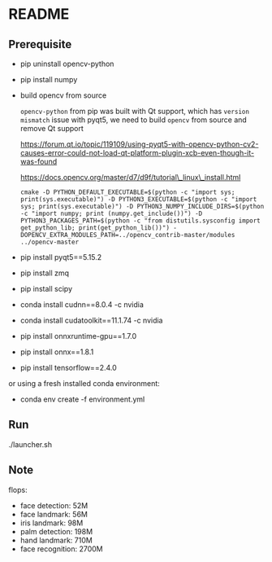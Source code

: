 # README

## Prerequisite

  - pip uninstall opencv-python

  - pip install numpy

  - build opencv from source
    
    `opencv-python` from pip was built with Qt support, which has
    `version mismatch` issue with pyqt5, we need to build `opencv` from
    source and remove Qt support
    
    https://forum.qt.io/topic/119109/using-pyqt5-with-opencv-python-cv2-causes-error-could-not-load-qt-platform-plugin-xcb-even-though-it-was-found
    
    https://docs.opencv.org/master/d7/d9f/tutorial\_linux\_install.html
    
    `cmake -D PYTHON_DEFAULT_EXECUTABLE=$(python -c "import sys;
    print(sys.executable)") -D PYTHON3_EXECUTABLE=$(python -c "import
    sys; print(sys.executable)") -D PYTHON3_NUMPY_INCLUDE_DIRS=$(python
    -c "import numpy; print (numpy.get_include())") -D
    PYTHON3_PACKAGES_PATH=$(python -c "from distutils.sysconfig import
    get_python_lib; print(get_python_lib())")
    -DOPENCV_EXTRA_MODULES_PATH=../opencv_contrib-master/modules
    ../opencv-master`

  - pip install pyqt5==5.15.2

  - pip install zmq

  - pip install scipy

  - conda install cudnn==8.0.4 -c nvidia

  - conda install cudatoolkit==11.1.74 -c nvidia

  - pip install onnxruntime-gpu==1.7.0

  - pip install onnx==1.8.1

  - pip install tensorflow==2.4.0

or using a fresh installed conda environment:

  - conda env create -f environment.yml

## Run

./launcher.sh

## Note

flops:

  - face detection: 52M
  - face landmark: 56M
  - iris landmark: 98M
  - palm detection: 198M
  - hand landmark: 710M
  - face recognition: 2700M
